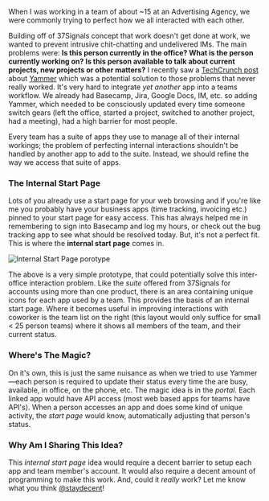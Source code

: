 <p class="big">When I was working in a team of about ~15 at an
Advertising Agency, we were commonly trying to perfect how we all
interacted with each other.</p>

Building off of 37Signals concept that work doesn't get done at work,
we wanted to prevent intrusive chit-chatting and undelivered IMs. The
main problems were: **Is this person currently in the office? What is
the person currently working on? Is this person available to talk
about current projects, new projects or other matters?** I recently
saw a [TechCrunch post](http://techcrunch.com/2011/01/05/yammer/)
about [Yammer](http://yammer.com) which was a potential solution to
those problems that never really worked. It's very hard to integrate
*yet another* app into a teams workflow. We already had Basecamp,
Jira, Google Docs, IM, etc. so adding Yammer, which needed to be
consciously updated every time someone switch gears (left the office,
started a project, switched to another project, had a meeting), had a
high barrier for most people.

Every team has a suite of apps they use to manage all of their
internal workings; the problem of perfecting internal interactions
shouldn't be handled by another app to add to the suite. Instead, we
should refine the way we access that suite of apps.

### The Internal Start Page

Lots of you already use a start page for your web browsing and if
you're like me you probably have your business apps (time tracking,
invoicing etc.) pinned to your start page for easy access. This has
always helped me in remembering to sign into Basecamp and log my
hours, or check out the bug tracking app to see what should be
resolved today. But, it's not a perfect fit. This is where the
**internal start page** comes in.

![Internal Start Page
porotype](http://lh5.ggpht.com/_OWzPdn_VEvM/TUR-UGUgvQI/AAAAAAAAAA0/yGQmXGploTE/s640/InternalStartPage.png)

The above is a very simple prototype, that could potentially solve
this inter-office interaction problem. Like the *suite* offered from
37Signals for accounts using more than one product, there is an area
containing unique icons for each app used by a team. This provides the
basis of an internal start page. Where it becomes useful in improving
interactions with coworker is the team list on the right (this layout
would only suffice for small < 25 person teams) where it shows all
members of the team, and their current status.

### Where's The Magic?

On it's own, this is just the same nuisance as when we tried to use
Yammer—each person is required to update their status every time
the are busy, available, in office, on the phone, etc. The magic idea
is in the *portal*. Each linked app would have API access (most web
based apps for teams have API's). When a person accesses an app and
does some kind of unique activity, the *start page* would know,
automatically adjusting that person's status.

### Why Am I Sharing This Idea?

This *internal start page* idea would require a decent barrier to
setup each app and team member's account. It would also require a
decent amount of programming to make this work. And, could it *really*
work? Let me know what you think
[@staydecent](http://twitter.com/staydecent)!
